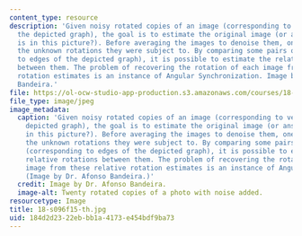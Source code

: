 ```yaml
---
content_type: resource
description: 'Given noisy rotated copies of an image (corresponding to vertices of
  the depicted graph), the goal is to estimate the original image (or answer: who
  is in this picture?). Before averaging the images to denoise them, one has to estimate
  the unknown rotations they were subject to. By comparing some pairs of images (corresponding
  to edges of the depicted graph), it is possible to estimate the relative rotations
  between them. The problem of recovering the rotation of each image from these relative
  rotation estimates is an instance of Angular Synchronization. Image by Dr. Afonso
  Bandeira.'
file: https://ol-ocw-studio-app-production.s3.amazonaws.com/courses/18-s096-topics-in-mathematics-of-data-science-fall-2015/184d2d2322ebbb1a4173e454bdf9ba73_18-s096f15-th.jpg
file_type: image/jpeg
image_metadata:
  caption: 'Given noisy rotated copies of an image (corresponding to vertices of the
    depicted graph), the goal is to estimate the original image (or answer: Who is
    in this picture?). Before averaging the images to denoise them, one has to estimate
    the unknown rotations they were subject to. By comparing some pairs of images
    (corresponding to edges of the depicted graph), it is possible to estimate the
    relative rotations between them. The problem of recovering the rotation of each
    image from these relative rotation estimates is an instance of Angular Synchronization.
    (Image by Dr. Afonso Bandeira.)'
  credit: Image by Dr. Afonso Bandeira.
  image-alt: Twenty rotated copies of a photo with noise added.
resourcetype: Image
title: 18-s096f15-th.jpg
uid: 184d2d23-22eb-bb1a-4173-e454bdf9ba73
---
```

